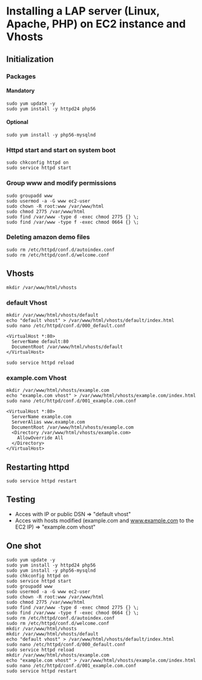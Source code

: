 # Installing a LAP server (Linux, Apache, PHP) on EC2 instance and Vhosts

## Initialization

### Packages

#### Mandatory
```
sudo yum update -y
sudo yum install -y httpd24 php56
```

#### Optional
```
sudo yum install -y php56-mysqlnd
```

### Httpd start and start on system boot
```
sudo chkconfig httpd on
sudo service httpd start
```

### Group www and modify permissions
```
sudo groupadd www
sudo usermod -a -G www ec2-user
sudo chown -R root:www /var/www/html
sudo chmod 2775 /var/www/html
sudo find /var/www -type d -exec chmod 2775 {} \;
sudo find /var/www -type f -exec chmod 0664 {} \;
```

### Deleting amazon demo files
```
sudo rm /etc/httpd/conf.d/autoindex.conf
sudo rm /etc/httpd/conf.d/welcome.conf
```

## Vhosts
```
mkdir /var/www/html/vhosts
```

### default Vhost
```
mkdir /var/www/html/vhosts/default
echo "default vhost" > /var/www/html/vhosts/default/index.html
sudo nano /etc/httpd/conf.d/000_default.conf
```

```
<VirtualHost *:80>
  ServerName default:80
  DocumentRoot /var/www/html/vhosts/default
</VirtualHost>
```

```
sudo service httpd reload
```

### example.com Vhost
```
mkdir /var/www/html/vhosts/example.com
echo "example.com vhost" > /var/www/html/vhosts/example.com/index.html
sudo nano /etc/httpd/conf.d/001_example.com.conf
```

```
<VirtualHost *:80>
  ServerName example.com
  ServerAlias www.example.com
  DocumentRoot /var/www/html/vhosts/example.com
  <Directory /var/www/html/vhosts/example.com>
    AllowOverride All
  </Directory>
</VirtualHost>
```

## Restarting httpd
```
sudo service httpd restart
```

## Testing
- Acces with IP or public DSN => "default vhost"
- Acces with hosts modified (example.com and www.example.com to the EC2 IP) => "example.com vhost"

## One shot
```
sudo yum update -y
sudo yum install -y httpd24 php56
sudo yum install -y php56-mysqlnd
sudo chkconfig httpd on
sudo service httpd start
sudo groupadd www
sudo usermod -a -G www ec2-user
sudo chown -R root:www /var/www/html
sudo chmod 2775 /var/www/html
sudo find /var/www -type d -exec chmod 2775 {} \;
sudo find /var/www -type f -exec chmod 0664 {} \;
sudo rm /etc/httpd/conf.d/autoindex.conf
sudo rm /etc/httpd/conf.d/welcome.conf
mkdir /var/www/html/vhosts
mkdir /var/www/html/vhosts/default
echo "default vhost" > /var/www/html/vhosts/default/index.html
sudo nano /etc/httpd/conf.d/000_default.conf
sudo service httpd reload
mkdir /var/www/html/vhosts/example.com
echo "example.com vhost" > /var/www/html/vhosts/example.com/index.html
sudo nano /etc/httpd/conf.d/001_example.com.conf
sudo service httpd restart
```
